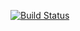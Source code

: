 [![Build Status](https://travis-ci.org/wadechen0610/CSE110.svg?branch=master)](https://travis-ci.org/wadechen0610/CSE110)
